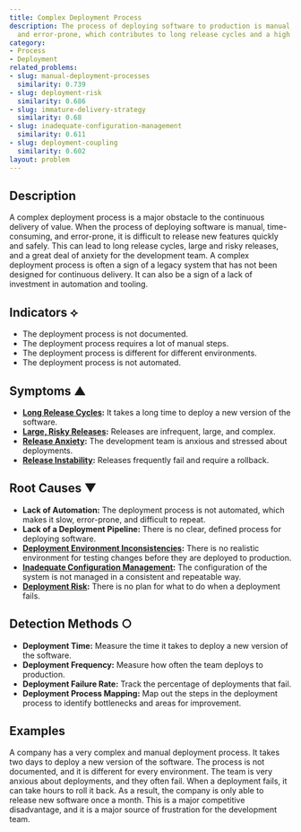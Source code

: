 ```yaml
---
title: Complex Deployment Process
description: The process of deploying software to production is manual, time-consuming,
  and error-prone, which contributes to long release cycles and a high risk of failure.
category:
- Process
- Deployment
related_problems:
- slug: manual-deployment-processes
  similarity: 0.739
- slug: deployment-risk
  similarity: 0.686
- slug: immature-delivery-strategy
  similarity: 0.68
- slug: inadequate-configuration-management
  similarity: 0.611
- slug: deployment-coupling
  similarity: 0.602
layout: problem
---
```


## Description
A complex deployment process is a major obstacle to the continuous delivery of value. When the process of deploying software is manual, time-consuming, and error-prone, it is difficult to release new features quickly and safely. This can lead to long release cycles, large and risky releases, and a great deal of anxiety for the development team. A complex deployment process is often a sign of a legacy system that has not been designed for continuous delivery. It can also be a sign of a lack of investment in automation and tooling.

## Indicators ⟡
- The deployment process is not documented.
- The deployment process requires a lot of manual steps.
- The deployment process is different for different environments.
- The deployment process is not automated.

## Symptoms ▲
- **[Long Release Cycles](long-release-cycles.md):** It takes a long time to deploy a new version of the software.
- **[Large, Risky Releases](large-risky-releases.md):** Releases are infrequent, large, and complex.
- **[Release Anxiety](release-anxiety.md):** The development team is anxious and stressed about deployments.
- **[Release Instability](release-instability.md):** Releases frequently fail and require a rollback.

## Root Causes ▼
- **Lack of Automation:** The deployment process is not automated, which makes it slow, error-prone, and difficult to repeat.
- **Lack of a Deployment Pipeline:** There is no clear, defined process for deploying software.
- **[Deployment Environment Inconsistencies](deployment-environment-inconsistencies.md):** There is no realistic environment for testing changes before they are deployed to production.
- **[Inadequate Configuration Management](inadequate-configuration-management.md):** The configuration of the system is not managed in a consistent and repeatable way.
- **[Deployment Risk](deployment-risk.md):** There is no plan for what to do when a deployment fails.

## Detection Methods ○
- **Deployment Time:** Measure the time it takes to deploy a new version of the software.
- **Deployment Frequency:** Measure how often the team deploys to production.
- **Deployment Failure Rate:** Track the percentage of deployments that fail.
- **Deployment Process Mapping:** Map out the steps in the deployment process to identify bottlenecks and areas for improvement.

## Examples
A company has a very complex and manual deployment process. It takes two days to deploy a new version of the software. The process is not documented, and it is different for every environment. The team is very anxious about deployments, and they often fail. When a deployment fails, it can take hours to roll it back. As a result, the company is only able to release new software once a month. This is a major competitive disadvantage, and it is a major source of frustration for the development team.
